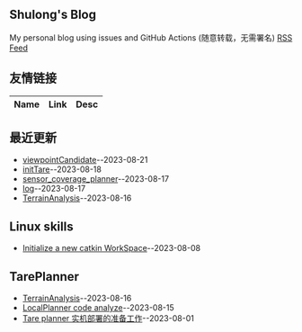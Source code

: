 ## Shulong's Blog
My personal blog using issues and GitHub Actions (随意转载，无需署名)
[RSS Feed](https://raw.githubusercontent.com/shu1ong/gitblog/master/feed.xml)
## 友情链接
| Name | Link | Desc | 
 | ---- | ---- | ---- |
## 最近更新
- [viewpointCandidate](https://github.com/shu1ong/gitblog/issues/28)--2023-08-21
- [initTare](https://github.com/shu1ong/gitblog/issues/26)--2023-08-18
- [sensor_coverage_planner](https://github.com/shu1ong/gitblog/issues/25)--2023-08-17
- [log](https://github.com/shu1ong/gitblog/issues/24)--2023-08-17
- [TerrainAnalysis](https://github.com/shu1ong/gitblog/issues/20)--2023-08-16
## Linux skills
- [Initialize a new catkin WorkSpace](https://github.com/shu1ong/gitblog/issues/18)--2023-08-08
## TarePlanner
- [TerrainAnalysis](https://github.com/shu1ong/gitblog/issues/20)--2023-08-16
- [LocalPlanner code analyze](https://github.com/shu1ong/gitblog/issues/19)--2023-08-15
- [Tare planner 实机部署的准备工作](https://github.com/shu1ong/gitblog/issues/17)--2023-08-01
